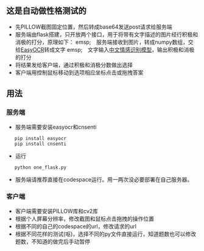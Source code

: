 ## 这是自动做性格测试的

* 先PILLOW截图固定位置，然后转成base64发送post请求给服务端
* 服务端由flask搭建，只开放两个接口，用于将带有文字描述的图片经行积极和消极的打分，原理如下：
emsp;&emsp;服务端接收到图片，转成numpy数组，交给[EasyOCR](https://github.com/JaidedAI/EasyOCR)转成文字
emsp;&emsp;文字输入[中文情感识别模型](https://github.com/hiDaDeng/cnsenti)，输出积极和消极的打分
* 将结果发给客户端，通过积极和消极分数做出选择
* 客户端用控制鼠标移动到选项相应坐标点击或拖拽答案

## 用法

### 服务端
* 服务端需要安装easyocr和cnsenti
```shell
   pip install easyocr
   pip install cnsenti
```
* 运行
```shell
   python one_flask.py
```
* 服务端请推荐直接在codespace运行。用一两次没必要部署在自己服务器。
  
### 客户端
* 客户端需要安装PILLOW库和cv2库
* 根据个人屏幕分辨率，修改截图和鼠标点击拖拽的操作位置
* 根据不同的自己的codespace的url，修改请求的url
* 根据不同花样的测试(呕)，选择不同的py文件直接运行，知道题数也可以修改题数，不知道的做完后手动暂停

